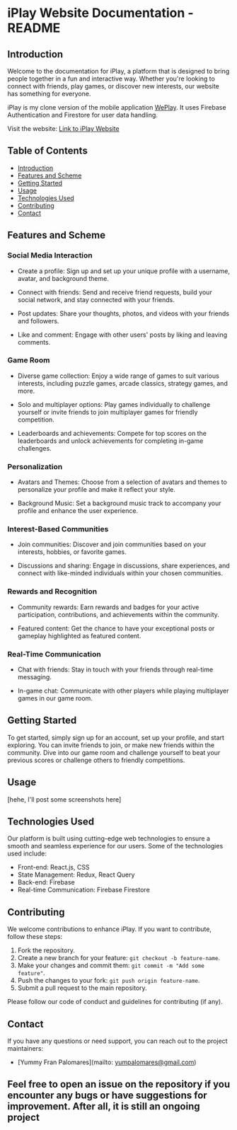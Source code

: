 # iPlay Website Documentation - README

## Introduction

Welcome to the documentation for iPlay, a platform that is designed to bring people together in a fun and interactive way. Whether you're looking to connect with friends, play games, or discover new interests, our website has something for everyone.

iPlay is my clone version of the mobile application [WePlay](https://weplayapp.com/). It uses Firebase Authentication and Firestore for user data handling.

Visit the website: [Link to iPlay Website](https://yummyfran.github.io/iPlay)

## Table of Contents

- [Introduction](#introduction)
- [Features and Scheme](#features-and-scheme)
- [Getting Started](#getting-started)
- [Usage](#usage)
- [Technologies Used](#technologies-used)
- [Contributing](#contributing)
- [Contact](#contact)


## Features and Scheme

### Social Media Interaction

- Create a profile: Sign up and set up your unique profile with a username, avatar, and background theme.

- Connect with friends: Send and receive friend requests, build your social network, and stay connected with your friends.

- Post updates: Share your thoughts, photos, and videos with your friends and followers.

- Like and comment: Engage with other users' posts by liking and leaving comments.

### Game Room

- Diverse game collection: Enjoy a wide range of games to suit various interests, including puzzle games, arcade classics, strategy games, and more.

- Solo and multiplayer options: Play games individually to challenge yourself or invite friends to join multiplayer games for friendly competition.

- Leaderboards and achievements: Compete for top scores on the leaderboards and unlock achievements for completing in-game challenges.

### Personalization

- Avatars and Themes: Choose from a selection of avatars and themes to personalize your profile and make it reflect your style.

- Background Music: Set a background music track to accompany your profile and enhance the user experience.

### Interest-Based Communities

- Join communities: Discover and join communities based on your interests, hobbies, or favorite games.

- Discussions and sharing: Engage in discussions, share experiences, and connect with like-minded individuals within your chosen communities.

### Rewards and Recognition

- Community rewards: Earn rewards and badges for your active participation, contributions, and achievements within the community.

- Featured content: Get the chance to have your exceptional posts or gameplay highlighted as featured content.

### Real-Time Communication

- Chat with friends: Stay in touch with your friends through real-time messaging.

- In-game chat: Communicate with other players while playing multiplayer games in our game room.



## Getting Started

To get started, simply sign up for an account, set up your profile, and start exploring. You can invite friends to join, or make new friends within the community. Dive into our game room and challenge yourself to beat your previous scores or challenge others to friendly competitions.


## Usage

[hehe, I'll post some screenshots here]


## Technologies Used

Our platform is built using cutting-edge web technologies to ensure a smooth and seamless experience for our users. Some of the technologies used include:

- Front-end: React.js, CSS
- State Management: Redux, React Query
- Back-end: Firebase
- Real-time Communication: Firebase Firestore


## Contributing

We welcome contributions to enhance iPlay. If you want to contribute, follow these steps:

1. Fork the repository.
2. Create a new branch for your feature: `git checkout -b feature-name`.
3. Make your changes and commit them: `git commit -m "Add some feature"`.
4. Push the changes to your fork: `git push origin feature-name`.
5. Submit a pull request to the main repository.

Please follow our code of conduct and guidelines for contributing (if any).


## Contact

If you have any questions or need support, you can reach out to the project maintainers:

- [Yummy Fran Palomares](mailto: yumpalomares@gmail.com)

Feel free to open an issue on the repository if you encounter any bugs or have suggestions for improvement.
After all, it is still an ongoing project
---
